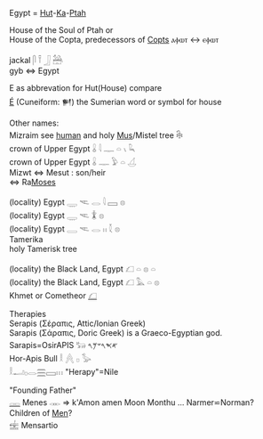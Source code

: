 Egypt = [Hut](hut)-[Ka](Ka)-[Ptah](Ptah)  

House of the Soul of Ptah or  
House of the Copta, predecessors of [Copts](https://en.wikipedia.org/wiki/Copt) ⲁⲫⲱⲧ ↔ ⲉⲫⲱⲧ  

   jackal   𓋴  𓍋  𓃀  𓃤  
gyb ⇔ Egypt  


E as abbrevation for Hut(House) compare  
[É](https://en.wikipedia.org/wiki/%C3%89_(temple)) (Cuneiform: 𒂍) the Sumerian word or symbol for house  

Other names:  
Mizraim see [human](Human) and holy [Mus](Mus)/Mistel tree 𓇗  
  crown of Upper Egypt   𓏇  𓇋  𓊃  𓏏  𓏯  𓆗  
  crown of Upper Egypt   𓏇  𓊃  𓅱  𓏏  𓋒  
  Mizwt ⇔ Mesut : son/heir  
 ⇔ Ra[Moses](Moses)  

   (locality) Egypt   𓇾  𓌻  𓂋  𓇋  𓈙  𓊖  
   (locality) Egypt   𓇾  𓌻  𓇇  𓊖  
   (locality) Egypt   𓇿  𓌻  𓂋  𓏮  𓇜  𓊖  
Tamerika  
holy Tamerisk tree  

   (locality) the Black Land, Egypt   𓆎  𓏏  𓊖  𓏏  
   (locality) the Black Land, Egypt   𓆎  𓅓  𓏏  𓊖  
Khmet or Cometheor [𓆎](𓆎)  

  Therapies  
  Serapis (Σέραπις, Attic/Ionian Greek)  
  Sarapis (Σάραπις, Doric Greek) is a Graeco-Egyptian god.  
  Sarapis=OsirAPIS 𓃒 𐤀𐤎𐤓𐤔𐤌𐤓  
  Hor-Apis Bull   𓎛  𓐑  𓊪  𓅭  
  𓎛𓂝𓊪𓂋𓈗𓈙𓏥  "Herapy"=Nile  



"Founding Father"  
[𓋉](𓋉) Menes 𓋊 => k'Amon amen Moon Monthu ... Narmer⋍Norman?  
Children of [Men](Human)?  
𓈾 Mensartio  
